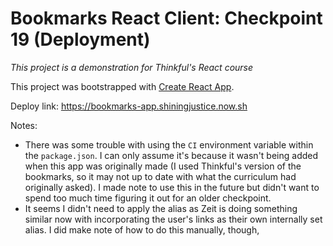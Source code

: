 # Bookmarks React Client: Checkpoint 19 (Deployment)
_This project is a demonstration for Thinkful's React course_

This project was bootstrapped with [Create React App](https://github.com/facebook/create-react-app).

Deploy link: https://bookmarks-app.shiningjustice.now.sh

Notes: 
* There was some trouble with using the `CI` environment variable within the `package.json`. I can only assume it's because it wasn't being added when this app was originally made (I used Thinkful's version of the bookmarks, so it may not up to date with what the curriculum had originally asked). I made note to use this in the future but didn't want to spend too much time figuring it out for an older checkpoint. 
* It seems I didn't need to apply the alias as Zeit is doing something similar now with incorporating the user's links as their own internally set alias. I did make note of how to do this manually, though,